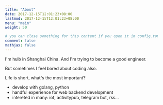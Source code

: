 ```yaml
---
title: "About"
date: 2017-12-15T12:01:23+08:00
lastmod: 2017-12-15T12:01:23+08:00
menu: "main"
weight: 50

# you can close something for this content if you open it in config.toml.
comment: false
mathjax: false
---
```


I'm hulb in Shanghai China. And I'm trying to become a good engineer. 

But sometimes I feel bored about coding also.

Life is short, what's the most important? 

- develop with golang, python
- handful experience for web backend development
- intereted in many: iot, activitypub, telegram bot, rss...
